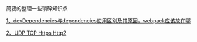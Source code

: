 简要的整理一些琐碎知识点


[1、devDependencies与dependencies使用区别及其原因，webpack应该放在哪](https://github.com/kimg79/Blog/issues/1)

[2、UDP TCP Https Http2](https://github.com/kimg79/Blog/issues/2)
